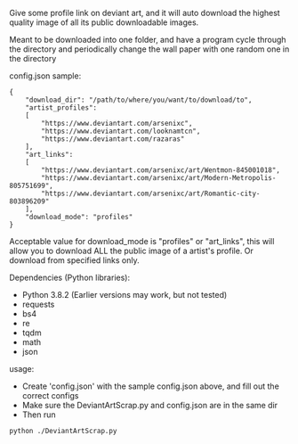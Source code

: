 Give some profile link on deviant art, and it will auto download the highest quality image of all its public downloadable images.

Meant to be downloaded into one folder, and have a program cycle through the directory and periodically change the wall paper with one random one in the directory

config.json sample:
```
{
    "download_dir": "/path/to/where/you/want/to/download/to",
    "artist_profiles":
    [
        "https://www.deviantart.com/arsenixc",
        "https://www.deviantart.com/looknamtcn",
        "https://www.deviantart.com/razaras"
    ],
    "art_links":
    [
        "https://www.deviantart.com/arsenixc/art/Wentmon-845001018",
        "https://www.deviantart.com/arsenixc/art/Modern-Metropolis-805751699",
        "https://www.deviantart.com/arsenixc/art/Romantic-city-803896209"
    ],
    "download_mode": "profiles"
}
```
Acceptable value for download_mode is "profiles" or "art_links", this will allow you to download ALL the public image of a artist's profile. Or download from specified links only.

Dependencies (Python libraries):
* Python 3.8.2 (Earlier versions may work, but not tested)
* requests
* bs4
* re
* tqdm
* math
* json

usage:
* Create 'config.json' with the sample config.json above, and fill out the correct configs
* Make sure the DeviantArtScrap.py and config.json are in the same dir
* Then run
```
python ./DeviantArtScrap.py
```